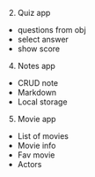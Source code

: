 
2. Quiz app
 - questions from obj
 - select answer
 - show score

4. Notes app
 - CRUD note
 - Markdown
 - Local storage

5. Movie app
 - List of movies
 - Movie info
 - Fav movie
 - Actors